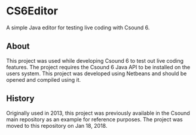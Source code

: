 # CS6Editor

A simple Java editor for testing live coding with Csound 6.

## About 

This project was used while developing Csound 6 to test out live coding features. The project requires the Csound 6 Java API to be installed on the users system. This project was developed using Netbeans and should be opened and compiled using it.  

## History

Originally used in 2013, this project was previously available in the Csound main repository as an example for reference purposes. The project was moved to this repository on Jan 18, 2018. 
